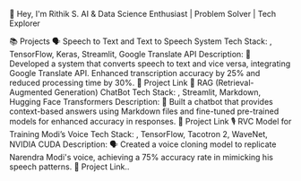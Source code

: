 👋 Hey, I'm Rithik S.
AI & Data Science Enthusiast | Problem Solver | Tech Explorer



📚 Projects
🗣️ Speech to Text and Text to Speech System
Tech Stack: 
, TensorFlow, Keras, Streamlit, Google Translate API
Description: 🎤 Developed a system that converts speech to text and vice versa, integrating Google Translate API. Enhanced transcription accuracy by 25% and reduced processing time by 30%.
🔗 Project Link
🤖 RAG (Retrieval-Augmented Generation) ChatBot
Tech Stack: 
, Streamlit, Markdown, Hugging Face Transformers
Description: 💬 Built a chatbot that provides context-based answers using Markdown files and fine-tuned pre-trained models for enhanced accuracy in responses.
🔗 Project Link
🎙️ RVC Model for Training Modi’s Voice
Tech Stack: 
, TensorFlow, Tacotron 2, WaveNet, NVIDIA CUDA
Description: 🗣️ Created a voice cloning model to replicate Narendra Modi's voice, achieving a 75% accuracy rate in mimicking his speech patterns.
🔗 Project Link..

<!---
RithikSDev/RithikSDev is a ✨ special ✨ repository because its `README.md` (this file) appears on your GitHub profile.
You can click the Preview link to take a look at your changes.
--->
